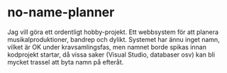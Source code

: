# no-name-planner
Jag vill göra ett ordentligt hobby-projekt. Ett webbsystem för att planera musikalproduktioner, bandrep och dylikt.
Systemet har ännu inget namn, vilket är OK under kravsamlingsfas, men namnet borde spikas innan kodprojekt startar, då vissa saker (Visual Studio, databaser osv) kan bli mycket trassel att byta namn på efteråt.
